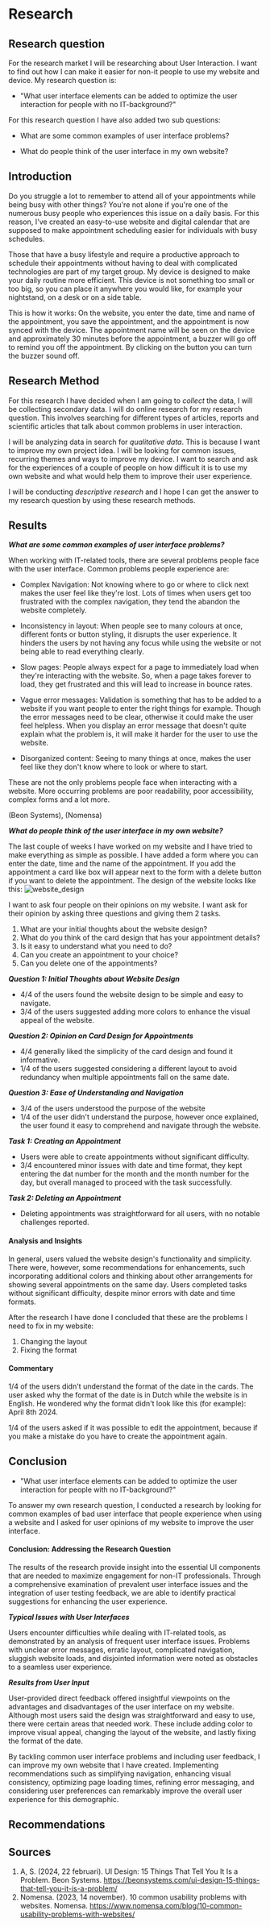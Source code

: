 # Research 

## Research question

For the research market I will be researching about User Interaction. I want to find out how I can make it easier for 
non-it people to  use my website and device. My research question is:
- "What user interface elements can be added to optimize the user interaction for people with no IT-background?"

For this research question I have also added two sub questions:

- What are some common examples of user interface problems?

- What do people think of the user interface in my own website? 


## Introduction 

Do you struggle a lot to remember to attend all of your appointments while being busy with other things? You're not alone if you're one of the numerous busy 
people who experiences this issue on a daily basis. For this reason, I've created an easy-to-use website and digital 
calendar that are supposed to make appointment scheduling easier for individuals with busy schedules. 

Those that have a busy lifestyle and require a productive approach to schedule their appointments without having to deal with complicated 
technologies are part of my target group. My device is designed to make your daily routine more efficient. This device
is not something too small or too big, so you can place it anywhere you would like, for example your nightstand, on a 
desk or on a side table. 

This is how it works: On the website, you enter the date, time and name of the appointment, 
you save the appointment, and the appointment is now synced with the device. The appointment name will be seen on the 
device and approximately 30 minutes before the appointment, a buzzer will go off to remind you off the appointment. 
By clicking on the button you can turn the buzzer sound off. 

## Research Method 

For this research I have decided when I am going to <em>collect</em> the data, I will be collecting secondary data. I will do online research for my research 
question. This involves searching for different types of articles, reports and scientific articles that talk about common 
problems in user interaction.

I will be analyzing data in search for <em>qualitative data</em>. This
is because I want to improve my own project idea. I will be looking for common issues, recurring themes and ways to improve my device. 
I want to search and ask for the experiences of a couple of people on how difficult it is to use my own website
and what would help them to improve their user experience.

I will be conducting <em>descriptive research</em> and I hope I can get the answer to my research question by using these research 
methods. 
## Results 
_**What are some common examples of user interface problems?**_

When working with IT-related tools, there are several problems people face with the user interface. Common problems people
experience are: 

- Complex Navigation: Not knowing where to go or where to click next makes the user feel like they're lost. Lots of times 
when users get too frustrated with the complex navigation, they tend the abandon the website completely.

- Inconsistency in layout: When people see to many colours at once, different fonts or button styling, it disrupts the
user experience. It hinders the users by not having any focus while using the website or not being able to read everything 
clearly. 

- Slow pages: People always expect for a page to immediately load when they're interacting with the website. So, when a
page takes forever to load, they get frustrated and this will lead to increase in bounce rates. 

- Vague error messages: Validation is something that has to be added to a website if you want people to enter the right 
things for example. Though the error messages need to be clear, otherwise it could make the user feel helpless. When you 
display an error message that doesn't quite explain what the problem is, it will make it harder for the user to use the 
website.

- Disorganized content: Seeing to many things at once, makes the user feel like they don't know where to look or where 
to start. 

These are not the only problems people face when interacting with a website. More occurring problems are poor readability,
poor accessibility, complex forms and a lot more. 

(Beon Systems), (Nomensa)

_**What do people think of the user interface in my own website?**_

The last couple of weeks I have worked on my website and I have tried to make everything as simple as possible. I have 
added a form where you can enter the date, time and the name of the appointment. If you add the appointment a card like 
box will appear next to the form with a delete button if you want to delete the appointment. The design of the website 
looks like this:
![website_design](../assets/website.png)

I want to ask four people on their opinions on my website. I want ask for their opinion by asking three questions and
giving them 2 tasks.

1. What are your initial thoughts about the website design?
2. What do you think of the card design that has your appointment details?
3. Is it easy to understand what you need to do? 
4. Can you create an appointment to your choice? 
5. Can you delete one of the appointments?

_**Question 1: Initial Thoughts about Website Design**_

- 4/4 of the users found the website design to be simple and easy to navigate.
- 3/4 of the users suggested adding more colors to enhance the visual appeal of the website.

_**Question 2: Opinion on Card Design for Appointments**_

- 4/4 generally liked the simplicity of the card design and found it informative.
- 1/4 of the users suggested considering a different layout to avoid redundancy when multiple appointments fall on the same date.

_**Question 3: Ease of Understanding and Navigation**_

- 3/4 of the users understood the purpose of the website
- 1/4 of the user didn't understand the purpose, however once explained, the user found it easy to comprehend and 
navigate through the website.

_**Task 1: Creating an Appointment**_

- Users were able to create appointments without significant difficulty.
- 3/4 encountered minor issues with date and time format, they kept entering the dat number for the month and the month 
number for the day, but overall managed to proceed with the task successfully.

_**Task 2: Deleting an Appointment**_

- Deleting appointments was straightforward for all users, with no notable challenges reported.

#### Analysis and Insights

In general, users valued the website design's functionality and simplicity. 
There were, however, some recommendations for enhancements, such incorporating additional colors and thinking about 
other arrangements for showing several appointments on the same day. Users completed tasks without significant difficulty, 
despite minor errors with date and time formats.

After the research I have done I concluded that these are the problems I need to fix in my website:

1. Changing the layout
2. Fixing the format


#### Commentary

1/4 of the users didn't understand the format of the date in the cards. The user asked why the format of the date is in 
Dutch while the website is in English. He wondered why the format didn't look like this (for example): April 8th 2024.

1/4 of the users asked if it was possible to edit the appointment, because if you make a mistake do you have to create 
the appointment again. 


## Conclusion

- "What user interface elements can be added to optimize the user interaction for people with no IT-background?"

To answer my own research question, I conducted a research by looking for common examples of bad user interface
that people experience when using a website and I asked for user opinions of my website to improve the user interface.

#### Conclusion: Addressing the Research Question
The results of the research provide insight into the essential UI components that are needed to maximize engagement for
non-IT professionals. Through a comprehensive examination of prevalent user interface issues and the integration of user 
testing feedback, we are able to identify practical suggestions for enhancing the user experience.

_**Typical Issues with User Interfaces**_

Users encounter difficulties while dealing with IT-related tools, as demonstrated by an analysis of frequent user 
interface issues. Problems with unclear error messages, erratic layout, complicated navigation, sluggish website loads, 
and disjointed information were noted as obstacles to a seamless user experience.

_**Results from User Input**_

User-provided direct feedback offered insightful viewpoints on the advantages and disadvantages of the user interface 
on my website. Although most users said the design was straightforward and easy to use, there were certain areas that 
needed work. These include adding color to improve visual appeal, changing the layout of the website, and lastly fixing 
the format of the date.

By tackling common user interface problems and including user feedback, I can improve my own website that I have 
created. Implementing recommendations such as simplifying navigation, enhancing visual consistency, optimizing page 
loading times, refining error messaging, and considering user preferences can remarkably improve the overall user 
experience for this demographic.

## Recommendations
## Sources
1. A, S. (2024, 22 februari). UI Design: 15 Things That Tell You It Is a Problem. Beon Systems. https://beonsystems.com/ui-design-15-things-that-tell-you-it-is-a-problem/ 
2. Nomensa. (2023, 14 november). 10 common usability problems with websites. Nomensa. https://www.nomensa.com/blog/10-common-usability-problems-with-websites/
